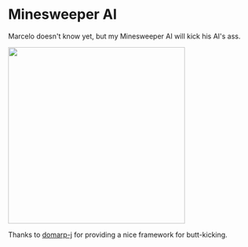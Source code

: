 # Minesweeper AI

Marcelo doesn't know yet, but my Minesweeper AI will kick his AI's ass.

<img src="https://raw.githubusercontent.com/fredericojordan/minesweeper/master/mineAI.gif" width="360" height="360" />


Thanks to [domarp-j](https://github.com/domarp-j/minesweeper) for providing a nice framework for butt-kicking.
